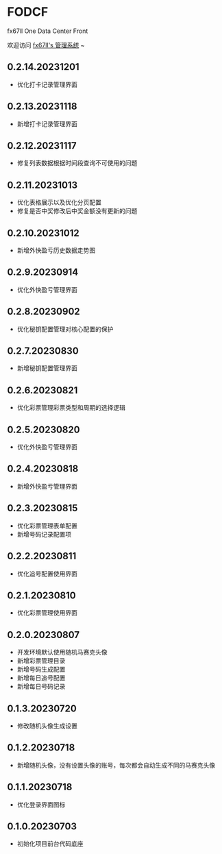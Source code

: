 # FODCF
fx67ll One Data Center Front

欢迎访问 [fx67ll's 管理系统](https://vip.fx67ll.com) ~

## 0.2.14.20231201
* 优化打卡记录管理界面  

## 0.2.13.20231118
* 新增打卡记录管理界面  

## 0.2.12.20231117
* 修复列表数据根据时间段查询不可使用的问题  

## 0.2.11.20231013
* 优化表格展示以及优化分页配置  
* 修复是否中奖修改后中奖金额没有更新的问题  

## 0.2.10.20231012
* 新增外快盈亏历史数据走势图    

## 0.2.9.20230914
* 优化外快盈亏管理界面  

## 0.2.8.20230902
* 优化秘钥配置管理对核心配置的保护    

## 0.2.7.20230830
* 新增秘钥配置管理界面  

## 0.2.6.20230821
* 优化彩票管理彩票类型和周期的选择逻辑  

## 0.2.5.20230820
* 优化外快盈亏管理界面  

## 0.2.4.20230818
* 新增外快盈亏管理界面  

## 0.2.3.20230815
* 优化彩票管理表单配置    
* 新增号码记录配置项  

## 0.2.2.20230811  
* 优化追号配置使用界面    

## 0.2.1.20230810  
* 优化彩票管理使用界面  

## 0.2.0.20230807  
* 开发环境默认使用随机马赛克头像  
* 新增彩票管理目录  
* 新增号码生成配置  
* 新增每日追号配置  
* 新增每日号码记录  

## 0.1.3.20230720  
* 修改随机头像生成设置  

## 0.1.2.20230718
* 新增随机头像，没有设置头像的账号，每次都会自动生成不同的马赛克头像

## 0.1.1.20230718
* 优化登录界面图标

## 0.1.0.20230703
* 初始化项目前台代码底座  